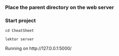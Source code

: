 <p>
	<h3>Place the parent directory on the web server</h3>
</p>
<p><h3>Start project</h3></p>
<p><code>cd CheatSheet</code></p>
<p><code>lektor server</code></p>
<p>Running on http://127.0.0.1:5000/<p>